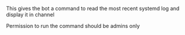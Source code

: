 This gives the bot a command to read the most recent systemd log and display it in channel

Permission to run the command should be admins only
